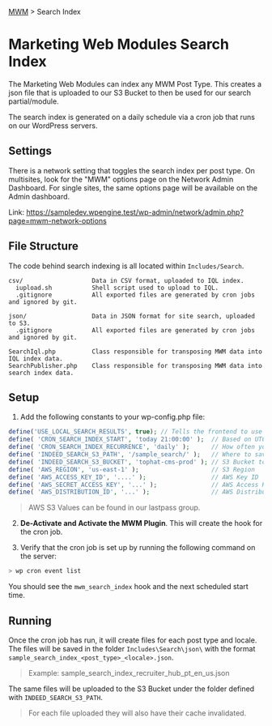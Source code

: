 [MWM](README.md) > Search Index

# Marketing Web Modules Search Index

The Marketing Web Modules can index any MWM Post Type. This creates a json file 
that is uploaded to our S3 Bucket to then be used for our search partial/module.

The search index is generated on a daily schedule via a cron job that runs on
our WordPress servers.

## Settings

There is a network setting that toggles the search index per post type.
On multisites, look for the "MWM" options page on the Network Admin Dashboard. For single sites, the same options page will be available on the Admin dashboard.

Link: https://sampledev.wpengine.test/wp-admin/network/admin.php?page=mwm-network-options 

## File Structure

The code behind search indexing is all located within `Includes/Search`.

```text
csv/                   Data in CSV format, uploaded to IQL index.
  iupload.sh           Shell script used to upload to IQL.
  .gitignore           All exported files are generated by cron jobs and ignored by git.

json/                  Data in JSON format for site search, uploaded to S3.
  .gitignore           All exported files are generated by cron jobs and ignored by git.

SearchIql.php          Class responsible for transposing MWM data into IQL index data.
SearchPublisher.php    Class responsible for transposing MWM data into search index data.

```

## Setup

1. Add the following constants to your wp-config.php file:
```php
define('USE_LOCAL_SEARCH_RESULTS', true); // Tells the frontend to use generated local JSON files instead of S3
define( 'CRON_SEARCH_INDEX_START', 'today 21:00:00' );  // Based on UTC Time
define( 'CRON_SEARCH_INDEX_RECURRENCE', 'daily' );      // How often you wish to run
define( 'INDEED_SEARCH_S3_PATH', '/sample_search/' );   // Where to save the files in the S3 Bucket
define( 'INDEED_SEARCH_S3_BUCKET', 'tophat-cms-prod' ); // S3 Bucket to use
define( 'AWS_REGION', 'us-east-1' );                    // S3 Region
define( 'AWS_ACCESS_KEY_ID', '....' );                  // AWS Key ID
define( 'AWS_SECRET_ACCESS_KEY', '...' );               // AWS Access Key
define( 'AWS_DISTRIBUTION_ID', '...' );                 // AWS Distribution ID
```
> AWS S3 Values can be found in our lastpass group.

2. **De-Activate and Activate the MWM Plugin**.  This will create the hook for the cron job.

3. Verify that the cron job is set up by running the following command on the server:
```bash
> wp cron event list
```
You should see the `mwm_search_index` hook and the next scheduled start time.

## Running

Once the cron job has run, it will create files for each post type and locale.  The files will
be saved in the folder `Includes\Search\json\` with the format `sample_search_index_<post_type>_<locale>.json`.
> Example: sample_search_index_recruiter_hub_pt_en_us.json

The same files will be uploaded to the S3 Bucket under the folder defined with `INDEED_SEARCH_S3_PATH`.  

> For each file uploaded they will also have their cache invalidated.
